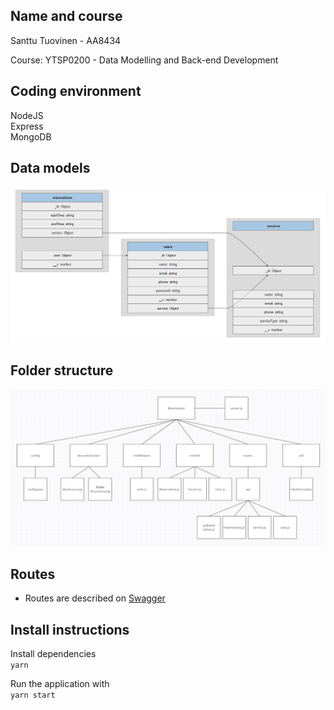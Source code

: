## Name and course
Santtu Tuovinen - AA8434

Course: YTSP0200 - Data Modelling and Back-end Development
## Coding environment
NodeJS  
Express  
MongoDB

## Data models
![Database](documentation/database.PNG)

## Folder structure
![Database](documentation/folderStructure.PNG)


## Routes
- Routes are described on [Swagger](https://app.swaggerhub.com/apis-docs/tuovinen/reservation/1.0.0)

## Install instructions

Install dependencies  
`
yarn
`

Run the application with  
`
yarn start
`






